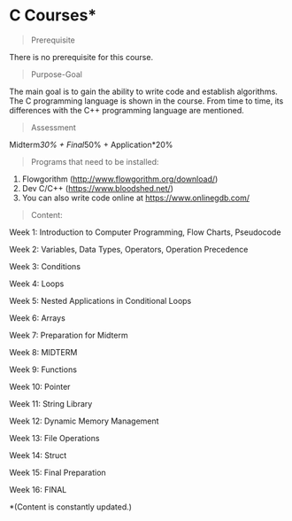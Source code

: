 # C Courses*

>Prerequisite

There is no prerequisite for this course.

>Purpose-Goal

The main goal is to gain the ability to write code and establish algorithms. The C programming language is shown in the course. From time to time, its differences with the C++ programming language are mentioned.

>Assessment

Midterm*30% + Final*50% + Application*20%

>Programs that need to be installed:

1. Flowgorithm (http://www.flowgorithm.org/download/)
2. Dev C/C++ (https://www.bloodshed.net/)
3. You can also write code online at https://www.onlinegdb.com/

>Content:

Week 1: Introduction to Computer Programming, Flow Charts, Pseudocode

Week 2: Variables, Data Types, Operators, Operation Precedence

Week 3: Conditions

Week 4: Loops

Week 5: Nested Applications in Conditional Loops

Week 6: Arrays

Week 7: Preparation for Midterm

Week 8: MIDTERM

Week 9: Functions

Week 10: Pointer

Week 11: String Library

Week 12: Dynamic Memory Management

Week 13: File Operations

Week 14: Struct

Week 15: Final Preparation

Week 16: FINAL

*(Content is constantly updated.)
